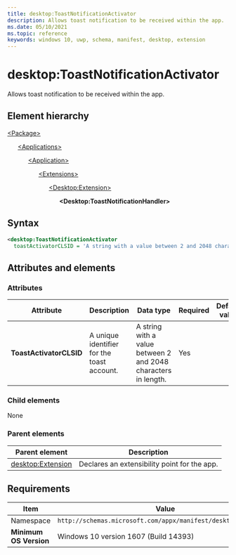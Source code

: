 ```yaml
---
title: desktop:ToastNotificationActivator
description: Allows toast notification to be received within the app.
ms.date: 05/10/2021
ms.topic: reference
keywords: windows 10, uwp, schema, manifest, desktop, extension 
---
```


# desktop:ToastNotificationActivator

Allows toast notification to be received within the app.

## Element hierarchy

[\<Package\>](element-package.md)

&nbsp;&nbsp;&nbsp;&nbsp;&nbsp;&nbsp;[\<Applications\>](element-applications.md)

&nbsp;&nbsp;&nbsp;&nbsp;&nbsp;&nbsp;&nbsp;&nbsp;&nbsp;&nbsp;&nbsp;&nbsp;[\<Application\>](element-application.md)

&nbsp;&nbsp;&nbsp;&nbsp;&nbsp;&nbsp;&nbsp;&nbsp;&nbsp;&nbsp;&nbsp;&nbsp;&nbsp;&nbsp;&nbsp;&nbsp;&nbsp;&nbsp;[\<Extensions\>](element-1-extensions.md)

&nbsp;&nbsp;&nbsp;&nbsp;&nbsp;&nbsp;&nbsp;&nbsp;&nbsp;&nbsp;&nbsp;&nbsp;&nbsp;&nbsp;&nbsp;&nbsp;&nbsp;&nbsp;&nbsp;&nbsp;&nbsp;&nbsp;&nbsp;&nbsp;[\<Desktop:Extension\>](element-desktop-extension.md)

&nbsp;&nbsp;&nbsp;&nbsp;&nbsp;&nbsp;&nbsp;&nbsp;&nbsp;&nbsp;&nbsp;&nbsp;&nbsp;&nbsp;&nbsp;&nbsp;&nbsp;&nbsp;&nbsp;&nbsp;&nbsp;&nbsp;&nbsp;&nbsp;&nbsp;&nbsp;&nbsp;&nbsp;&nbsp;&nbsp;**\<Desktop:ToastNotificationHandler\>**

## Syntax

```xml
<desktop:ToastNotificationActivator
  toastActivatorCLSID = 'A string with a value between 2 and 2048 characters in length.' />
```

## Attributes and elements

### Attributes

| Attribute | Description | Data type | Required | Default value |
|-|-|-|-|-|
| **ToastActivatorCLSID** | A unique identifier for the toast account. | A string with a value between 2 and 2048 characters in length. | Yes |  |

### Child elements

None

### Parent elements

| Parent element | Description |
|-|-|
| [desktop:Extension](element-desktop-extension.md) | Declares an extensibility point for the app. |

## Requirements

| Item  | Value  |
|--|--|
| Namespace | `http://schemas.microsoft.com/appx/manifest/desktop/windows10` |
| **Minimum OS Version** | Windows 10 version 1607 (Build 14393) |
